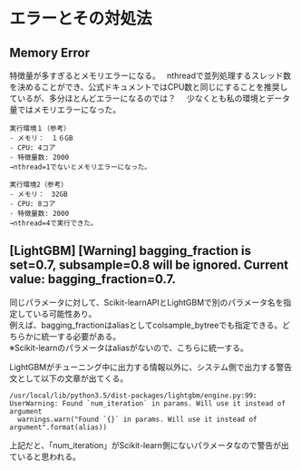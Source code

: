 # エラーとその対処法  
## Memory Error  
特徴量が多すぎるとメモリエラーになる。  
nthreadで並列処理するスレッド数を決めることができ、公式ドキュメントではCPU数と同じにすることを推奨しているが、多分ほとんどエラーになるのでは？    
少なくとも私の環境とデータ量ではメモリエラーになった。  
```
実行環境１（参考）  
- メモリ：　１６GB
- CPU: 4コア
- 特徴量数: 2000
→nthread=1でないとメモリエラーになった。
```
```
実行環境2（参考）  
- メモリ：　32GB
- CPU: 8コア
- 特徴量数: 2000
→nthread=4で実行できた。

```
## [LightGBM] [Warning] bagging_fraction is set=0.7, subsample=0.8 will be ignored. Current value: bagging_fraction=0.7.   
同じパラメータに対して、Scikit-learnAPIとLightGBMで別のパラメータ名を指定している可能性あり。  
例えば、bagging_fractionはaliasとしてcolsample_bytreeでも指定できる。どちらかに統一する必要がある。  
※Scikit-learnのパラメータはaliasがないので、こちらに統一する。  

LightGBMがチューニング中に出力する情報以外に、システム側で出力する警告文として以下の文章が出てくる。  
```
/usr/local/lib/python3.5/dist-packages/lightgbm/engine.py:99: UserWarning: Found `num_iteration` in params. Will use it instead of argument
  warnings.warn("Found `{}` in params. Will use it instead of argument".format(alias))  
```
上記だと、「num_iteration」がScikit-learn側にないパラメータなので警告が出ていると思われる。  
